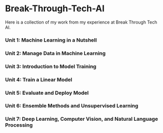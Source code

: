 # Break-Through-Tech-AI

Here is a collection of my work from my experience at Break Through Tech AI.

### Unit 1: Machine Learning in a Nutshell

### Unit 2: Manage Data in Machine Learning

### Unit 3: Introduction to Model Training

### Unit 4: Train a Linear Model

### Unit 5: Evaluate and Deploy Model

### Unit 6: Ensemble Methods and Unsupervised Learning

### Unit 7: Deep Learning, Computer Vision, and Natural Language Processing
